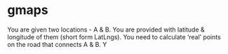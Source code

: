 # gmaps
You are given two locations - A &amp; B. You are provided with latitude &amp; longitude of them (short form LatLngs). You need to calculate ‘real’ points on the road that connects A &amp; B. Y
